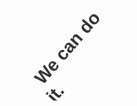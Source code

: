 <style>
* {
  box-sizing: border-box;
  -webkit-box-sizing: border-box;
}

.a1 {
  background: url(https://res.cloudinary.com/malaika/image/upload/v1564327185/parallax-h-img-1_2.jpg) no-repeat center center fixed;
  -webkit-background-size: cover;
  -moz-background-size: cover;
  -o-background-size: cover;
  background-size: cover;
}

.a2 {
  width: 100%;
  height: 35vw;
  overflow: hidden;
}

.wrap {

  width: 100%;
  height: 100%;
  overflow: hidden;
  position: relative;
  text-align: center;
  -webkit-perspective: 2500px;
  perspective: 2500px;
  -webkit-perspective-origin: 100% 50%;
  perspective-origin: 100% 50%;
}
.wrap .girl {
  border: #fffefe 10px solid;
  background: url("https://autoserwis.leki.expert/static/siad.png") no-repeat;
  margin-left: 0;
  width: 450px;
  height: 600px;
  bottom: 0%;
  top: 10%;
  position: absolute;
}
.wrap h1 {
  left: -5%;
  transform: rotate(-49deg);
  color: #333;
  font-size: 4em;
  font-family: Raleway, sans-serif;
  top: 25%;
  position: absolute;
}
.wrap h1 span {
  color: black;
  font-weight: 1000;
}
.wrap .list {
  display: none;
  width: 80%;
  height: 150vh;
  overflow-x: hidden;
  webkit-transform: rotateX(35deg) rotateY(3deg) rotateZ(27deg);
  transform: rotateX(35deg) rotateY(3deg) rotateZ(27deg);
  margin: 0 0 0 200px;
  padding: 150px 100px 500px 0;
  scrollbar-width: none;
}
.wrap .list::-webkit-scrollbar {
  display: none;
}
.wrap .list::-webkit-scrollbar {
  display: none;
}
.wrap .list::-webkit-scrollbar {
  display: block;
}
.wrap .list .item {
  filter: grayscale(100%);
  width: 30%;
  height: 400px;
  margin: 20px;
  display: inline-block;
  position: relative;
}
.wrap .list .item::after {
  content: "";
  position: absolute;
  z-index: 150;
  width: 100%;
  top: 0px;
  left: 0px;
  height: 100%;
  background: url("https://images-wixmp-ed30a86b8c4ca887773594c2.wixmp.com/f/3960c8e1-d90e-4e60-8522-816b41b93892/d84vq6v-5985a860-c6c3-453c-a0ae-e80e5e5abf06.png?token=eyJ0eXAiOiJKV1QiLCJhbGciOiJIUzI1NiJ9.eyJzdWIiOiJ1cm46YXBwOjdlMGQxODg5ODIyNjQzNzNhNWYwZDQxNWVhMGQyNmUwIiwiaXNzIjoidXJuOmFwcDo3ZTBkMTg4OTgyMjY0MzczYTVmMGQ0MTVlYTBkMjZlMCIsIm9iaiI6W1t7InBhdGgiOiJcL2ZcLzM5NjBjOGUxLWQ5MGUtNGU2MC04NTIyLTgxNmI0MWI5Mzg5MlwvZDg0dnE2di01OTg1YTg2MC1jNmMzLTQ1M2MtYTBhZS1lODBlNWU1YWJmMDYucG5nIn1dXSwiYXVkIjpbInVybjpzZXJ2aWNlOmZpbGUuZG93bmxvYWQiXX0.G2ljZtN3fPs4NhvF-fCGxl_97BA4w8kvt_qGyJH1RNI");
  opacity: 0.1;
}
.wrap .list .item .img {
  width: 100%;
  height: 100%;
  background-size: cover;
  background-position: center center;
  box-shadow: 1px 1px 50px 0 #000;
  -webkit-transform-origin: 100% 50%;
  -ms-transform-origin: 100% 50%;
  transform-origin: 100% 50%;
  z-index: 10;
  position: relative;
}

.buttonx {
  border: 2px solid black;
  padding: 10px;
  z-index: 9999;
  top: -300px;
  position: relative;
  display: inline;
  margin-left: -60px;
  outline: none;
}

@media only screen and (max-width: 768px) {
  .girl {
    background: url(https://autoserwis.leki.expert/static/siad.png) no-repeat cover fixed;
  }

  .headerx {
    display: none;
  }
}

</style>

<div class="a1">
<div class="a2">

<div class="wrap">
	<div class="girl"></div>
	<h1 class="headerx" >&nbsp; &nbsp; &nbsp; We can do it.&nbsp; &nbsp; &nbsp; &nbsp; &nbsp; &nbsp;<span></span></h1>
  <div class="list">
    <div class="item">
      <div class="img" style="background-image: url(https://images.unsplash.com/photo-1495462911434-be47104d70fa?ixlib=rb-1.2.1&ixid=eyJhcHBfaWQiOjEyMDd9&auto=format&fit=crop&w=675&q=80)"></div>
    </div>
		<button class="buttonx" >Buy Now</button>
    <div class="item">
      <div class="img" style="background-image: url(https://images.unsplash.com/photo-1501441858156-e505fb04bfbc?ixlib=rb-1.2.1&ixid=eyJhcHBfaWQiOjEyMDd9&auto=format&fit=crop&w=666&q=80)"></div>
    </div>
		<button class="buttonx">Buy Now</button>
    <div class="item">
      <div class="img" style="background-image: url(https://images.unsplash.com/photo-1502736842968-bcaab72d0700?ixlib=rb-1.2.1&ixid=eyJhcHBfaWQiOjEyMDd9&auto=format&fit=crop&w=564&q=80)"></div>
    </div>
		<button class="buttonx">Buy Now</button>
    <div class="item">
      <div class="img" style="background-image: url(https://images.unsplash.com/photo-1495137675798-14250d1e9070?ixlib=rb-1.2.1&auto=format&fit=crop&w=627&q=80)"></div>
    </div>
		<button class="buttonx">Buy Now</button>

  </div>
</div>
</div>

</div>
